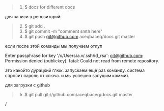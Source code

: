 ﻿
>1. $ docs
for different docs


для записи в репозиторий
>2. $ git add .
>2. $ git commit -m "comment smth here"
>3. $ git push git@github.com:aceqbaceq/docs.git master

если после этой команды мы получаем отлуп

Enter passphrase for key '/c/Users/a.v/.ssh/id_rsa':
git@github.com: Permission denied (publickey).
fatal: Could not read from remote repository.

это какойто дурацкий глюк. запускаем еще раз команду. система спросит пароль от ключа. и мы успешно запушим коммит.

для загрузки с github
>5. $ git pull git://github.com/aceqbaceq/docs.git master


/
